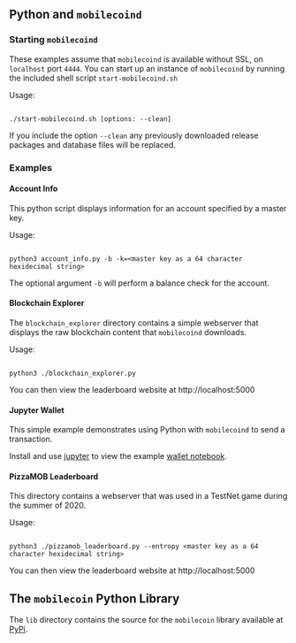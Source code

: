## Python and `mobilecoind`

### Starting `mobilecoind`

These examples assume that `mobilecoind` is available without SSL, on `localhost` port `4444`. You can start up an instance of `mobilecoind` by running the included shell script `start-mobilecoind.sh`

Usage:
```

./start-mobilecoind.sh [options: --clean]

```

If you include the option `--clean` any previously downloaded release packages and database files will be replaced.

### Examples


#### Account Info

This python script displays information for an account specified by a master key.

Usage:
```

python3 account_info.py -b -k=<master key as a 64 character hexidecimal string>

```

The optional argument `-b` will perform a balance check for the account.


#### Blockchain Explorer

The `blockchain_explorer` directory contains a simple webserver that displays the raw blockchain content that `mobilecoind` downloads.

Usage:
```

python3 ./blockchain_explorer.py

```

You can then view the leaderboard website at http://localhost:5000


#### Jupyter Wallet

This simple example demonstrates using Python with `mobilecoind` to send a transaction.

Install and use [jupyter](https://jupyter.org/) to view the example [wallet notebook](./jupyter/wallet.ipynb).


#### PizzaMOB Leaderboard

This directory contains a webserver that was used in a TestNet game during the summer of 2020.

Usage:
```

python3 ./pizzamob_leaderboard.py --entropy <master key as a 64 character hexidecimal string>

```

You can then view the leaderboard website at http://localhost:5000


## The `mobilecoin` Python Library

The `lib` directory contains the source for the `mobilecoin` library available at [PyPi](https://pypi.org/project/mobilecoin).
